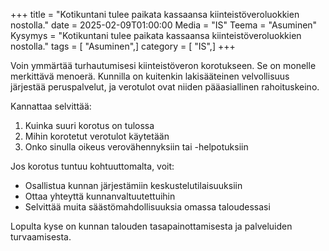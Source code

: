 +++
title = "Kotikuntani tulee paikata kassaansa kiinteistöveroluokkien nostolla."
date = 2025-02-09T01:00:00
Media = "IS"
Teema = "Asuminen"
Kysymys = "Kotikuntani tulee paikata kassaansa kiinteistöveroluokkien nostolla."
tags = [ "Asuminen",]
category = [ "IS",]
+++

Voin ymmärtää turhautumisesi kiinteistöveron korotukseen. Se on monelle merkittävä menoerä. Kunnilla on kuitenkin lakisääteinen velvollisuus järjestää peruspalvelut, ja verotulot ovat niiden pääasiallinen rahoituskeino.

Kannattaa selvittää:
1. Kuinka suuri korotus on tulossa
2. Mihin korotetut verotulot käytetään
3. Onko sinulla oikeus verovähennyksiin tai -helpotuksiin

Jos korotus tuntuu kohtuuttomalta, voit:
- Osallistua kunnan järjestämiin keskustelutilaisuuksiin
- Ottaa yhteyttä kunnanvaltuutettuihin
- Selvittää muita säästömahdollisuuksia omassa taloudessasi

Lopulta kyse on kunnan talouden tasapainottamisesta ja palveluiden turvaamisesta.